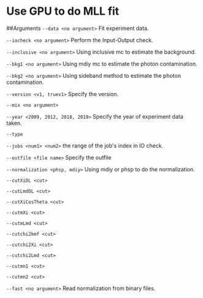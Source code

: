 # Use GPU to do MLL fit 

##Arguments
```--data <no argument>``` Fit experiment data.

```--iocheck <no argument>``` Perform the Input-Output check.

```--inclusive <no argument>``` Using inclusive mc to estimate the background.

```--bkg1 <no argument>``` Using mdiy mc to estimate the photon contamination.

```--bkg2 <no argument>``` Using sideband method to estimate the photon contamination.

```--version <v1, truev1>``` Specify the version.

```--mix <no argument>```

```--year <2009, 2012, 2018, 2019>``` Specify the year of experiment data taken.

```--type ```

```--jobs <num1> <num2>``` the range of the job's index in IO check.

```--outfile <file name>``` Specify the outfile

```--normalization <phsp, mdiy>``` Using mdiy or phsp to do the normalization.

```--cutXiDL <cut>```

```--cutLmdDL <cut>```

```--cutXiCosTheta <cut>```

```--cutmXi <cut>```

```--cutmLmd <cut>```

```--cutchi2kmf <cut>```

```--cutchi2Xi <cut>```

```--cutchi2Lmd <cut> ```

```--cutmn1 <cut>```

```--cutmn2 <cut>```

```--fast <no argument>``` Read normalization from binary files.
